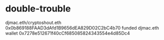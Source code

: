 # double-trouble

djmac.eth/cryptoshout.eth 0x0b869188FAAD3dAfd1B9656dEA829D02C2bC4b70
funded djmac.eth wallet 0x7278e512671f40cCf685085824343554e4d85Dc4
